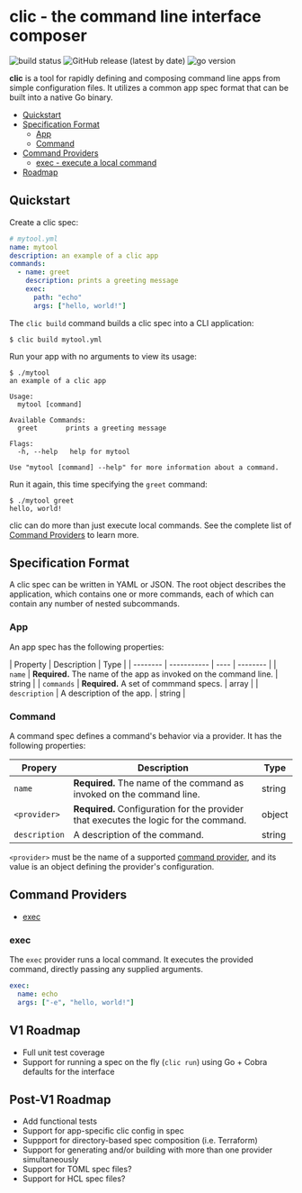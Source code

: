 # clic - the command line interface composer

![build status](https://img.shields.io/github/workflow/status/jefflinse/clic/CI) ![GitHub release (latest by date)](https://img.shields.io/github/v/release/jefflinse/clic) ![go version](https://img.shields.io/github/go-mod/go-version/jefflinse/clic)

**clic** is a tool for rapidly defining and composing command line apps from simple configuration files. It utilizes a common app spec format that can be built into a native Go binary.

- [Quickstart](#quickstart)
- [Specification Format](#specification-format)
  - [App](#app)
  - [Command](#command)
- [Command Providers](#command-providers)
  - [exec - execute a local command](#exec)
- [Roadmap](#roadmap)

## Quickstart

Create a clic spec:

```yaml
# mytool.yml
name: mytool
description: an example of a clic app
commands:
  - name: greet
    description: prints a greeting message
    exec:
      path: "echo"
      args: ["hello, world!"]
```

The `clic build` command builds a clic spec into a CLI application:

```shell
$ clic build mytool.yml
```

Run your app with no arguments to view its usage:

```shell
$ ./mytool
an example of a clic app

Usage:
  mytool [command]

Available Commands:
  greet       prints a greeting message

Flags:
  -h, --help   help for mytool

Use "mytool [command] --help" for more information about a command.
```

Run it again, this time specifying the `greet` command:

```shell
$ ./mytool greet
hello, world!
```

clic can do more than just execute local commands. See the complete list of [Command Providers](#command-providers) to learn more.

## Specification Format

A clic spec can be written in YAML or JSON. The root object describes the application, which contains one or more commands, each of which can contain any number of nested subcommands.

### App

An app spec has the following properties:

| Property | Description | Type |
| -------- | ----------- | ---- | -------- |
| `name` | **Required.** The name of the app as invoked on the command line. | string |
| `commands` | **Required.** A set of commmand specs. | array |
| `description` | A description of the app. | string |

### Command

A command spec defines a command's behavior via a provider. It has the following properties:

| Propery | Description | Type |
| ------- | ----------- | ---- |
| `name` | **Required.** The name of the command as invoked on the command line. | string |
| `<provider>` | **Required.** Configuration for the provider that executes the logic for the command. | object |
| `description` | A description of the command. | string |

`<provider>` must be the name of a supported [command provider](#command-providers), and its value is an object defining the provider's configuration.

## Command Providers

- [exec](#exec)

### exec

The `exec` provider runs a local command. It executes the provided command, directly passing any supplied arguments.

```yaml
exec:
  name: echo
  args: ["-e", "hello, world!"]
```

## V1 Roadmap

- Full unit test coverage
- Support for running a spec on the fly (`clic run`) using Go + Cobra defaults for the interface

## Post-V1 Roadmap

- Add functional tests
- Support for app-specific clic config in spec
- Suppport for directory-based spec composition (i.e. Terraform)
- Support for generating and/or building with more than one provider simultaneously
- Support for TOML spec files?
- Support for HCL spec files?
